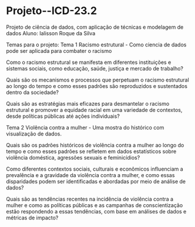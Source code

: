 # Projeto--ICD-23.2
Projeto de ciência de dados, com aplicação de técnicas e modelagem de dados
Aluno: Ialisson Roque da Silva

Temas para o projeto: 
Tema 1
Racismo estrutural - Como ciencia de dados pode ser aplicada para combater o racismo

Como o racismo estrutural se manifesta em diferentes instituições e sistemas sociais, como educação, saúde, justiça e mercado de trabalho?

Quais são os mecanismos e processos que perpetuam o racismo estrutural ao longo do tempo e como esses padrões são reproduzidos e sustentados dentro da sociedade?

Quais são as estratégias mais eficazes para desmantelar o racismo estrutural e promover a equidade racial em uma variedade de contextos, desde políticas públicas até ações individuais?






Tema 2 Violência contra a mulher - Uma mostra do histórico com visualização de dados. 

Quais são os padrões históricos de violência contra a mulher ao longo do tempo e como esses padrões se refletem em dados estatísticos sobre violência doméstica, agressões sexuais e feminicídios?

Como diferentes contextos sociais, culturais e econômicos influenciam a prevalência e a gravidade da violência contra a mulher, e como essas disparidades podem ser identificadas e abordadas por meio de análise de dados?

Quais são as tendências recentes na incidência de violência contra a mulher e como as políticas públicas e as campanhas de conscientização estão respondendo a essas tendências, com base em análises de dados e métricas de impacto?

      
